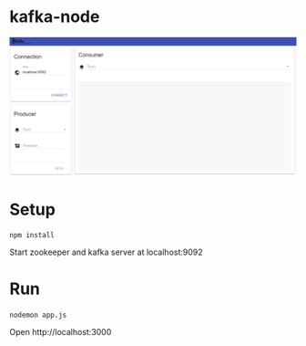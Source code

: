 # kafka-node
![Image of Yaktocat](https://github.com/phongca22/kafka-node/blob/master/Annotation%202019-04-06%20113903.png)

# Setup
`npm install`

Start zookeeper and kafka server at localhost:9092

# Run
`nodemon app.js`

Open http://localhost:3000
